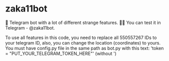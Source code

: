 # zaka11bot
🤖 Telegram bot with a lot of different strange features. 🤨🙃
You can test it in Telegram - @zaka11bot.

To use all features in this code, you need to replace all 550557267 IDs to your telegram ID, also, you can change the location (coordinates) to yours.
You must have config.py file in the same path as bot.py with this text: 'token = "PUT_YOUR_TELEGRAM_TOKEN_HERE"' (without ')
